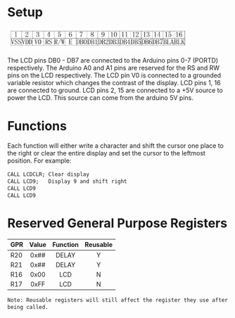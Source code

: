 # Setup

![LCD](/src/lcd.png)

The LCD pins DB0 - DB7 are connected to the Arduino pins 0-7 (PORTD) respectively. The Arduino A0 and A1 pins are reserved for the RS and RW pins on the LCD respectively. The LCD pin V0 is connected to a grounded variable resistor which changes the contrast of the display. LCD pins 1, 16 are connected to ground. LCD pins 2, 15 are connected to a +5V source to power the LCD. This source can come from the arduino 5V pins.

# Functions

Each function will either write a character and shift the cursor one place to the right or clear the entire display and set the cursor to the leftmost position. For example:

```assembly
CALL LCDCLR; Clear display
CALL LCD9;   Display 9 and shift right
CALL LCD9
CALL LCD9
```

# Reserved General Purpose Registers

|    GPR        |Value| Function      | Reusable  |
| --------- |:---:|:----------:| :--------:|
| R20       |0x##|   DELAY       | Y |
| R21       |0x##|   DELAY       | Y |
| R16       |0x00|   LCD         | N |
| R17       |0xFF|   LCD         | N |

```
Note: Reusable registers will still affect the register they use after being called.
```
